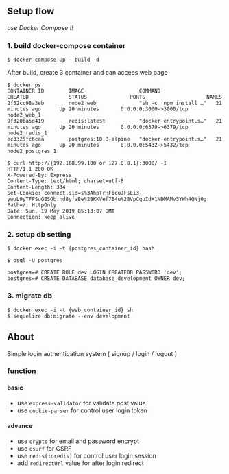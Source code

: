 ##  Setup flow

*use Docker Compose !!*

### 1. build docker-compose container
```
$ docker-compose up --build -d
```

After build, create 3 container and can accees web page

```
$ docker ps
CONTAINER ID        IMAGE                  COMMAND                  CREATED             STATUS              PORTS                    NAMES
2f52cc98a3eb        node2_web              "sh -c 'npm install …"   21 minutes ago      Up 20 minutes       0.0.0.0:3000->3000/tcp   node2_web_1
9f320ba5d419        redis:latest           "docker-entrypoint.s…"   21 minutes ago      Up 20 minutes       0.0.0.0:6379->6379/tcp   node2_redis_1
ec3325fc6caa        postgres:10.8-alpine   "docker-entrypoint.s…"   21 minutes ago      Up 20 minutes       0.0.0.0:5432->5432/tcp   node2_postgres_1
```

```
$ curl http://{192.168.99.100 or 127.0.0.1}:3000/ -I
HTTP/1.1 200 OK
X-Powered-By: Express
Content-Type: text/html; charset=utf-8
Content-Length: 334
Set-Cookie: connect.sid=s%3AhpTrHFicuJFsEi3-ywuL9yTFFSuGESGb.nd8yfaBe%2BKKVef7B4u%2BVpCguIdX1NDMAMv3YWh4QNj0; Path=/; HttpOnly
Date: Sun, 19 May 2019 05:13:07 GMT
Connection: keep-alive
```

### 2. setup db setting

```
$ docker exec -i -t {postgres_container_id} bash

$ psql -U postgres

postgres=# CREATE ROLE dev LOGIN CREATEDB PASSWORD 'dev';
postgres=# CREATE DATABASE database_development OWNER dev;
```

### 3. migrate db

```
$ docker exec -i -t {web_container_id} sh
$ sequelize db:migrate --env development
```

## About
Simple login authentication system ( signup / login / logout )

### function
#### basic
- use `express-validator` for validate post value
- use `cookie-parser` for control user login token

#### advance
- use `crypto` for email and password encrypt
- use `csurf` for CSRF
- use `redis(ioredis)` for control user login session
- add `redirectUrl` value for after login redirect
